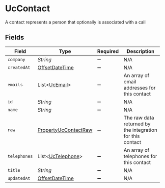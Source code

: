 # UcContact

A contact represents a person that optionally is associated with a call


## Fields

| Field                                                                                     | Type                                                                                      | Required                                                                                  | Description                                                                               |
| ----------------------------------------------------------------------------------------- | ----------------------------------------------------------------------------------------- | ----------------------------------------------------------------------------------------- | ----------------------------------------------------------------------------------------- |
| `company`                                                                                 | *String*                                                                                  | :heavy_minus_sign:                                                                        | N/A                                                                                       |
| `createdAt`                                                                               | [OffsetDateTime](https://docs.oracle.com/javase/8/docs/api/java/time/OffsetDateTime.html) | :heavy_minus_sign:                                                                        | N/A                                                                                       |
| `emails`                                                                                  | List<[UcEmail](../../models/shared/UcEmail.md)>                                           | :heavy_minus_sign:                                                                        | An array of email addresses for this contact                                              |
| `id`                                                                                      | *String*                                                                                  | :heavy_minus_sign:                                                                        | N/A                                                                                       |
| `name`                                                                                    | *String*                                                                                  | :heavy_minus_sign:                                                                        | N/A                                                                                       |
| `raw`                                                                                     | [PropertyUcContactRaw](../../models/shared/PropertyUcContactRaw.md)                       | :heavy_minus_sign:                                                                        | The raw data returned by the integration for this contact                                 |
| `telephones`                                                                              | List<[UcTelephone](../../models/shared/UcTelephone.md)>                                   | :heavy_minus_sign:                                                                        | An array of telephones for this contact                                                   |
| `title`                                                                                   | *String*                                                                                  | :heavy_minus_sign:                                                                        | N/A                                                                                       |
| `updatedAt`                                                                               | [OffsetDateTime](https://docs.oracle.com/javase/8/docs/api/java/time/OffsetDateTime.html) | :heavy_minus_sign:                                                                        | N/A                                                                                       |